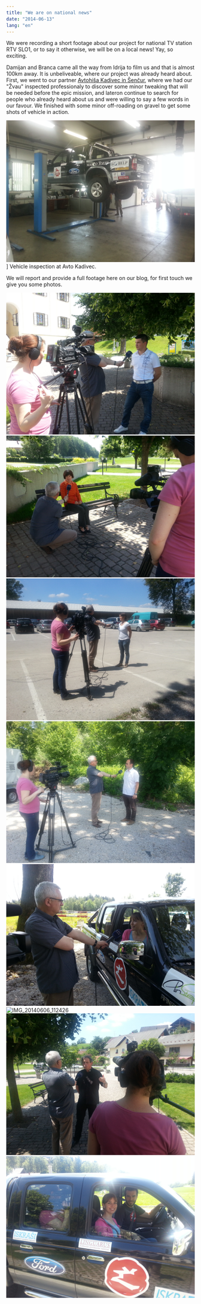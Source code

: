 ```yaml
---
title: "We are on national news"
date: "2014-06-13"
lang: "en"
---
```


We were recording a short footage about our project for national TV station RTV SLO1, or to say it otherwise, we will be on a local news! Yay, so exciting.

Damijan and Branca came all the way from Idrija to film us and that is almost 100km away. It is unbeliveable, where our project was already heard about. First, we went to our partner [Avtohiša Kadivec in Šenčur](http://www.avtokadivec.si/ "Avtohiša Avto Kadivec"), where we had our "Žvau" inspected professionaly to discover some minor tweaking that will be needed before the epic mission, and lateron continue to search for people who already heard about us and were willing to say a few words in our favour. We finished with some minor off-roading on gravel to get some shots of vehicle in action.

![Pregled vozila pri Avto Kadivec.](../images/IMG_20140606_103856.jpg)] Vehicle inspection at Avto Kadivec.

We will report and provide a full footage here on our blog, for first touch we give you some photos.

![IMG_20140606_120751](../images/IMG_20140606_120751.jpg)![IMG_20140606_115956](../images/IMG_20140606_115956.jpg)![IMG_20140606_114405](../images/IMG_20140606_114405.jpg)![IMG_20140606_114156](../images/IMG_20140606_114156.jpg)![IMG_20140606_113201](../images/IMG_20140606_113201.jpg)![IMG_20140606_112426](../images/IMG_20140606_112426.jpg)![IMG_20140606_121446](../images/IMG_20140606_121446.jpg)![IMG_20140606_122914](../images/IMG_20140606_122914.jpg)

